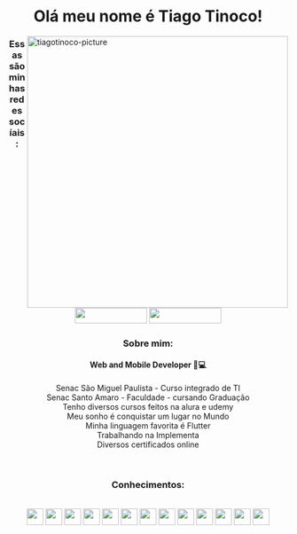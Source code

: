 <h1 align="center"> Olá meu nome é Tiago Tinoco! </h1> 
<img src="https://yt3.ggpht.com/p4DKgqcehwtOsOmMkRKrlB-O_H6f5di9qAPSqagDNj_gRjnNUKYDbHE8VhEV_sWSE5K8ZSOp_A=s600-c-k-c0x00ffffff-no-rj-rp-mo" alt="tiagotinoco-picture" align="right" height="490em" width="470em">

<div align="center">
  <h3> Essas são minhas redes socíais:</h3>
  <a href="https://www.instagram.com/uxtiago/" target="_blank"><img height="28px" width="130px" src="https://img.shields.io/badge/-Instagram-%23E4405F?style=for-the-badge&logo=instagram&logoColor=white" target="_blank"></a>
  <a href="https://www.linkedin.com/in/tiago-tinoco-828bb11a8/" target="_blank"><img height="28px" width="130px" src="https://img.shields.io/badge/-LinkedIn-%230077B5?style=for-the-badge&logo=linkedin&logoColor=white" target="_blank"></a>
</div>

<div align="center">
  <h3>Sobre mim:</h3>
  <h4><strong>Web and Mobile Developer 📱💻<br></strong></h4>
  <p>
    Senac São Miguel Paulista - Curso integrado de TI<br>
    Senac Santo Amaro - Faculdade - cursando Graduação<br>
    Tenho diversos cursos feitos na alura e udemy<br>
    Meu sonho é conquistar um lugar no Mundo<br>
    Minha linguagem favorita é Flutter<br>
    Trabalhando na Implementa<br>
    Diversos certificados online<br>
  </p>
</div>
<br>
<div align="center">
  <h3>Conhecimentos:</h3>
  <br>
  <img height="30px" src="https://cdn.jsdelivr.net/gh/devicons/devicon/icons/flutter/flutter-original.svg" />
  <img height="30px" src="https://cdn.jsdelivr.net/gh/devicons/devicon/icons/dart/dart-original.svg" />
  <img height="30px" src="https://cdn.jsdelivr.net/gh/devicons/devicon/icons/html5/html5-original.svg" />
  <img height="30px" src="https://cdn.jsdelivr.net/gh/devicons/devicon/icons/css3/css3-original.svg" />
  <img height="30px" src="https://cdn.jsdelivr.net/gh/devicons/devicon/icons/android/android-original.svg" />
  <img height="30px" src="https://cdn.jsdelivr.net/gh/devicons/devicon/icons/kotlin/kotlin-original.svg" />
  <img height="30px" src="https://cdn.jsdelivr.net/gh/devicons/devicon/icons/java/java-original.svg" />
  <img height="30px" src="https://cdn.jsdelivr.net/gh/devicons/devicon/icons/javascript/javascript-original.svg" />
  <img height="30px" src="https://cdn.jsdelivr.net/gh/devicons/devicon/icons/vscode/vscode-original.svg" />
  <img height="30px" src="https://cdn.jsdelivr.net/gh/devicons/devicon/icons/firebase/firebase-plain.svg" />
  <img height="30px" src="https://cdn.jsdelivr.net/gh/devicons/devicon/icons/git/git-original.svg" />
  <img height="30px" src="https://cdn.jsdelivr.net/gh/devicons/devicon/icons/github/github-original.svg" />
  <img height="30px" src="https://cdn.jsdelivr.net/gh/devicons/devicon/icons/nextjs/nextjs-original.svg" />
</div>
